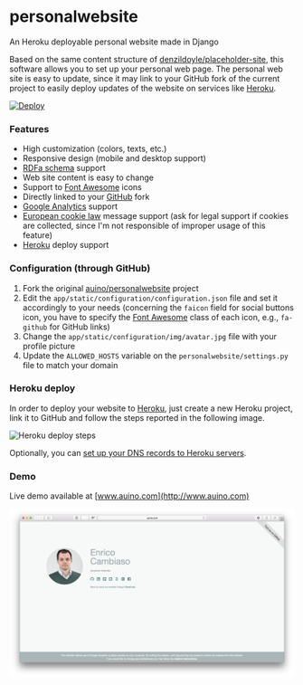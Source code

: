 # personalwebsite
An Heroku deployable personal website made in Django

Based on the same content structure of [denzildoyle/placeholder-site](https://github.com/denzildoyle/placeholder-site), this software allows you to set up your personal web page.
The personal web site is easy to update, since it may link to your GitHub fork of the current project to easily deploy updates of the website on services like [Heroku](https://heroku.com).

[![Deploy](https://www.herokucdn.com/deploy/button.png)](https://heroku.com/deploy)

### Features ###
 * High customization (colors, texts, etc.)
 * Responsive design (mobile and desktop support)
 * [RDFa schema](http://www.data-vocabulary.org) support
 * Web site content is easy to change
 * Support to [Font Awesome](https://fontawesome.com) icons
 * Directly linked to your [GitHub](https://github.com) fork
 * [Google Analytics](https://analytics.google.com) support
 * [European cookie law](http://ec.europa.eu/ipg/basics/legal/cookies/index_en.htm) message support (ask for legal support if cookies are collected, since I'm not responsible of improper usage of this feature)
 * [Heroku](https://heroku.com) deploy support

### Configuration (through GitHub) ###
 1. Fork the original [auino/personalwebsite](https://github.com/auino/personalwebsite) project
 2. Edit the `app/static/configuration/configuration.json` file and set it accordingly to your needs (concerning the `faicon` field for social buttons icon, you have to specify the [Font Awesome](https://fontawesome.com) class of each icon, e.g., `fa-github` for GitHub links)
 3. Change the `app/static/configuration/img/avatar.jpg` file with your profile picture
 4. Update the `ALLOWED_HOSTS` variable on the `personalwebsite/settings.py` file to match your domain

### Heroku deploy ###
In order to deploy your website to [Heroku](https://heroku.com), just create a new Heroku project, link it to GitHub and follow the steps reported in the following image.

![Heroku deploy steps](https://raw.githubusercontent.com/auino/personalwebsite/master/media/heroku_deploy.gif)

Optionally, you can [set up your DNS records to Heroku servers](https://devcenter.heroku.com/articles/custom-domains).

### Demo ###
Live demo available at [www.auino.com](http://www.auino.com)

![Demo screenshot](https://raw.githubusercontent.com/auino/personalwebsite/master/media/screenshot.png)
